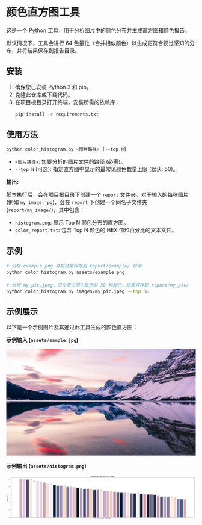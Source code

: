 # 颜色直方图工具

这是一个 Python 工具，用于分析图片中的颜色分布并生成直方图和颜色报告。

默认情况下，工具会进行 64 色量化（合并相似颜色）以生成更符合视觉感知的分布，并将结果保存到报告目录。

## 安装

1.  确保您已安装 Python 3 和 pip。
2.  克隆此仓库或下载代码。
3.  在项目根目录打开终端，安装所需的依赖库：
    ```bash
    pip install -r requirements.txt
    ```

## 使用方法

```bash
python color_histogram.py <图片路径> [--top N]
```

*   `<图片路径>`: 您要分析的图片文件的路径 (必需)。
*   `--top N` (可选): 指定直方图中显示的最常见颜色数量上限 (默认: 50)。

**输出:**

脚本执行后，会在项目根目录下创建一个 `report` 文件夹。对于输入的每张图片 (例如 `my_image.jpg`)，会在 `report` 下创建一个同名子文件夹 (`report/my_image/`)，其中包含：
*   `histogram.png`: 显示 Top N 颜色分布的直方图。
*   `color_report.txt`: 包含 Top N 颜色的 HEX 值和百分比的文本文件。

## 示例

```bash
# 分析 example.png 并将结果保存到 report/example/ 目录
python color_histogram.py assets/example.png

# 分析 my_pic.jpeg，只在直方图中显示前 30 种颜色，结果保存到 report/my_pic/
python color_histogram.py images/my_pic.jpeg --top 30
```

## 示例展示

以下是一个示例图片及其通过此工具生成的颜色直方图：

**示例输入 (`assets/sample.jpg`)**

![示例输入图片](./assets/sample.jpg "示例雪山湖景图")

**示例输出 (`assets/histogram.png`)**

![示例输出直方图](./assets/histogram.png "示例图片颜色直方图 (Top 50)") 